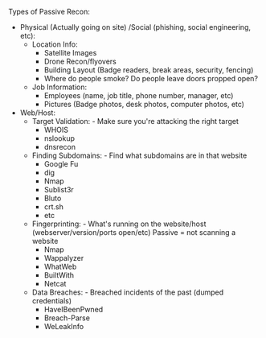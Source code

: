 Types of Passive Recon:

- Physical (Actually going on site) /Social (phishing, social engineering, etc):
	- Location Info:
		- Satellite Images
		- Drone Recon/flyovers
		- Building Layout (Badge readers, break areas, security, fencing)
		- Where do people smoke? Do people leave doors propped open?
	- Job Information:
		- Employees (name, job title, phone number, manager, etc)
		- Pictures (Badge photos, desk photos, computer photos, etc)
- Web/Host:
	- Target Validation: - Make sure you're attacking the right target
		- WHOIS
		- nslookup
		- dnsrecon
	- Finding Subdomains: - Find what subdomains are in that website
		- Google Fu
		- dig
		- Nmap
		- Sublist3r
		- Bluto
		- crt.sh
		- etc
	- Fingerprinting: - What's running on the website/host (webserver/version/ports open/etc) Passive = not scanning a website
		- Nmap
		- Wappalyzer
		- WhatWeb
		- BuiltWith
		- Netcat
	- Data Breaches: - Breached incidents of the past (dumped credentials)
		- HaveIBeenPwned
		- Breach-Parse
		- WeLeakInfo
